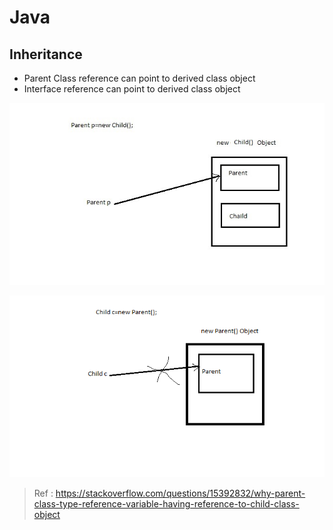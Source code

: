 # Java 
## Inheritance 
 - Parent Class reference can point to derived class object
 - Interface reference can point to derived class object 

![Inheritance-01](images/inherit01.jpg)

![Inheritance-02](images/inherit02.jpg)


> Ref : https://stackoverflow.com/questions/15392832/why-parent-class-type-reference-variable-having-reference-to-child-class-object